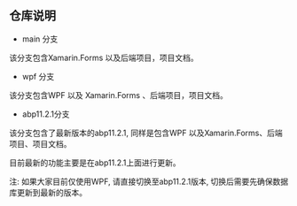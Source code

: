 ## 仓库说明

- main 分支

该分支包含Xamarin.Forms  以及后端项目，项目文档。

- wpf 分支

该分支包含WPF 以及 Xamarin.Forms 、后端项目，项目文档。

- abp11.2.1分支

该分支包含了最新版本的abp11.2.1, 同样是包含WPF 以及Xamarin.Forms、后端项目、项目文档。

目前最新的功能主要是在abp11.2.1上面进行更新。



注: 如果大家目前仅使用WPF, 请直接切换至abp11.2.1版本, 切换后需要先确保数据库更新到最新的版本。

